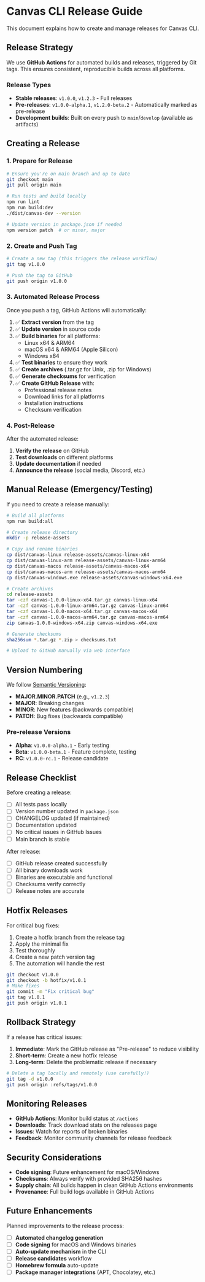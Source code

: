 # Canvas CLI Release Guide

This document explains how to create and manage releases for Canvas CLI.

## Release Strategy

We use **GitHub Actions** for automated builds and releases, triggered by Git tags. This ensures consistent, reproducible builds across all platforms.

### Release Types

- **Stable releases**: `v1.0.0`, `v1.2.3` - Full releases
- **Pre-releases**: `v1.0.0-alpha.1`, `v1.2.0-beta.2` - Automatically marked as pre-release
- **Development builds**: Built on every push to `main`/`develop` (available as artifacts)

## Creating a Release

### 1. Prepare for Release

```bash
# Ensure you're on main branch and up to date
git checkout main
git pull origin main

# Run tests and build locally
npm run lint
npm run build:dev
./dist/canvas-dev --version

# Update version in package.json if needed
npm version patch  # or minor, major
```

### 2. Create and Push Tag

```bash
# Create a new tag (this triggers the release workflow)
git tag v1.0.0

# Push the tag to GitHub
git push origin v1.0.0
```

### 3. Automated Release Process

Once you push a tag, GitHub Actions will automatically:

1. ✅ **Extract version** from the tag
2. ✅ **Update version** in source code
3. ✅ **Build binaries** for all platforms:
   - Linux x64 & ARM64
   - macOS x64 & ARM64 (Apple Silicon)
   - Windows x64
4. ✅ **Test binaries** to ensure they work
5. ✅ **Create archives** (.tar.gz for Unix, .zip for Windows)
6. ✅ **Generate checksums** for verification
7. ✅ **Create GitHub Release** with:
   - Professional release notes
   - Download links for all platforms
   - Installation instructions
   - Checksum verification

### 4. Post-Release

After the automated release:

1. **Verify the release** on GitHub
2. **Test downloads** on different platforms
3. **Update documentation** if needed
4. **Announce the release** (social media, Discord, etc.)

## Manual Release (Emergency/Testing)

If you need to create a release manually:

```bash
# Build all platforms
npm run build:all

# Create release directory
mkdir -p release-assets

# Copy and rename binaries
cp dist/canvas-linux release-assets/canvas-linux-x64
cp dist/canvas-linux-arm release-assets/canvas-linux-arm64
cp dist/canvas-macos release-assets/canvas-macos-x64
cp dist/canvas-macos-arm release-assets/canvas-macos-arm64
cp dist/canvas-windows.exe release-assets/canvas-windows-x64.exe

# Create archives
cd release-assets
tar -czf canvas-1.0.0-linux-x64.tar.gz canvas-linux-x64
tar -czf canvas-1.0.0-linux-arm64.tar.gz canvas-linux-arm64
tar -czf canvas-1.0.0-macos-x64.tar.gz canvas-macos-x64
tar -czf canvas-1.0.0-macos-arm64.tar.gz canvas-macos-arm64
zip canvas-1.0.0-windows-x64.zip canvas-windows-x64.exe

# Generate checksums
sha256sum *.tar.gz *.zip > checksums.txt

# Upload to GitHub manually via web interface
```

## Version Numbering

We follow [Semantic Versioning](https://semver.org/):

- **MAJOR.MINOR.PATCH** (e.g., `v1.2.3`)
- **MAJOR**: Breaking changes
- **MINOR**: New features (backwards compatible)
- **PATCH**: Bug fixes (backwards compatible)

### Pre-release Versions

- **Alpha**: `v1.0.0-alpha.1` - Early testing
- **Beta**: `v1.0.0-beta.1` - Feature complete, testing
- **RC**: `v1.0.0-rc.1` - Release candidate

## Release Checklist

Before creating a release:

- [ ] All tests pass locally
- [ ] Version number updated in `package.json`
- [ ] CHANGELOG updated (if maintained)
- [ ] Documentation updated
- [ ] No critical issues in GitHub Issues
- [ ] Main branch is stable

After release:

- [ ] GitHub release created successfully
- [ ] All binary downloads work
- [ ] Binaries are executable and functional
- [ ] Checksums verify correctly
- [ ] Release notes are accurate

## Hotfix Releases

For critical bug fixes:

1. Create a hotfix branch from the release tag
2. Apply the minimal fix
3. Test thoroughly
4. Create a new patch version tag
5. The automation will handle the rest

```bash
git checkout v1.0.0
git checkout -b hotfix/v1.0.1
# Make fixes
git commit -m "Fix critical bug"
git tag v1.0.1
git push origin v1.0.1
```

## Rollback Strategy

If a release has critical issues:

1. **Immediate**: Mark the GitHub release as "Pre-release" to reduce visibility
2. **Short-term**: Create a new hotfix release
3. **Long-term**: Delete the problematic release if necessary

```bash
# Delete a tag locally and remotely (use carefully!)
git tag -d v1.0.0
git push origin :refs/tags/v1.0.0
```

## Monitoring Releases

- **GitHub Actions**: Monitor build status at `/actions`
- **Downloads**: Track download stats on the releases page
- **Issues**: Watch for reports of broken binaries
- **Feedback**: Monitor community channels for release feedback

## Security Considerations

- **Code signing**: Future enhancement for macOS/Windows
- **Checksums**: Always verify with provided SHA256 hashes
- **Supply chain**: All builds happen in clean GitHub Actions environments
- **Provenance**: Full build logs available in GitHub Actions

## Future Enhancements

Planned improvements to the release process:

- [ ] **Automated changelog generation**
- [ ] **Code signing** for macOS and Windows binaries
- [ ] **Auto-update mechanism** in the CLI
- [ ] **Release candidates** workflow
- [ ] **Homebrew formula** auto-update
- [ ] **Package manager integrations** (APT, Chocolatey, etc.) 
